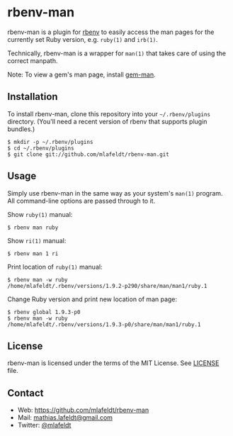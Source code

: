 rbenv-man
=========

rbenv-man is a plugin for [rbenv] to easily access the man pages for the
currently set Ruby version, e.g. `ruby(1)` and `irb(1)`.

Technically, rbenv-man is a wrapper for `man(1)` that takes care of using the
correct manpath.

Note: To view a gem's man page, install [gem-man].


Installation
------------

To install rbenv-man, clone this repository into your `~/.rbenv/plugins`
directory. (You'll need a recent version of rbenv that supports plugin
bundles.)

    $ mkdir -p ~/.rbenv/plugins
    $ cd ~/.rbenv/plugins
    $ git clone git://github.com/mlafeldt/rbenv-man.git


Usage
-----

Simply use rbenv-man in the same way as your system's `man(1)` program. All
command-line options are passed through to it.

Show `ruby(1)` manual:

    $ rbenv man ruby

Show `ri(1)` manual:

    $ rbenv man 1 ri

Print location of `ruby(1)` manual:

    $ rbenv man -w ruby
    /home/mlafeldt/.rbenv/versions/1.9.2-p290/share/man/man1/ruby.1

Change Ruby version and print new location of man page:

    $ rbenv global 1.9.3-p0
    $ rbenv man -w ruby
    /home/mlafeldt/.rbenv/versions/1.9.3-p0/share/man/man1/ruby.1


License
-------

rbenv-man is licensed under the terms of the MIT License. See [LICENSE] file.


Contact
-------

* Web: <https://github.com/mlafeldt/rbenv-man>
* Mail: <mathias.lafeldt@gmail.com>
* Twitter: [@mlafeldt](https://twitter.com/mlafeldt)


[LICENSE]: https://github.com/mlafeldt/rbenv-man/blob/master/LICENSE
[gem-man]: https://github.com/defunkt/gem-man
[rbenv]: https://github.com/sstephenson/rbenv
